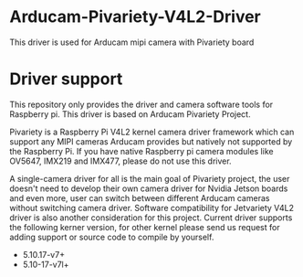 # Arducam-Pivariety-V4L2-Driver
This driver is used for Arducam mipi camera with Pivariety board 
# Driver support
This repository only provides the driver and camera software tools for Raspberry pi. This driver is based on Arducam Pivariety Project.

Pivariety is a Raspberry Pi V4L2 kernel camera driver framework which can support any MIPI cameras Arducam provides but natively not supported by the Raspberry Pi. If you have native Raspberry pi camera modules like OV5647, IMX219 and IMX477, please do not use this driver.

A single-camera driver for all is the main goal of Pivariety project, the user doesn't need to develop their own camera driver for Nvidia Jetson boards and even more, user can switch between different Arducam cameras without switching camera driver. Software compatibility for Jetvariety V4L2 driver is also another consideration for this project.
Current driver supports the following kerner version, for other kernel please send us request for adding support or source code to compile by yourself.

- 5.10.17-v7+
- 5.10-17-v7l+

